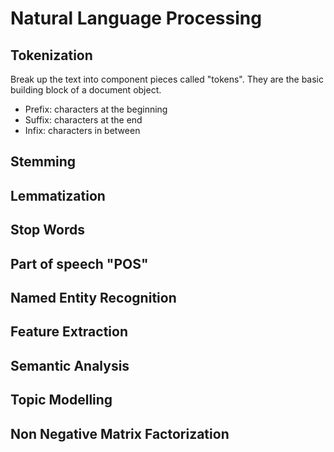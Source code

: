 # Natural Language Processing

## Tokenization
Break up the text into component pieces called "tokens". They are the basic building block of a document object.
  * Prefix: characters at the beginning
  * Suffix: characters at the end
  * Infix: characters in between

## Stemming
## Lemmatization
## Stop Words
## Part of speech "POS"
## Named Entity Recognition
## Feature Extraction
## Semantic Analysis
## Topic Modelling
## Non Negative Matrix Factorization

